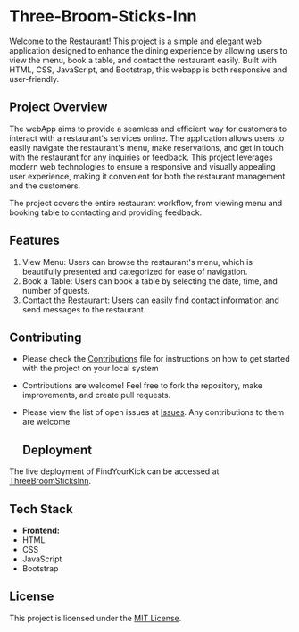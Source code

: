 # Three-Broom-Sticks-Inn

Welcome to the Restaurant! This project is a simple and elegant web application designed to enhance the dining experience by allowing users to view the menu, book a table, and contact the restaurant easily. Built with HTML, CSS, JavaScript, and Bootstrap, this webapp is both responsive and user-friendly.

## Project Overview
The webApp aims to provide a seamless and efficient way for customers to interact with a restaurant's services online. The application allows users to easily navigate the restaurant's menu, make reservations, and get in touch with the restaurant for any inquiries or feedback. This project leverages modern web technologies to ensure a responsive and visually appealing user experience, making it convenient for both the restaurant management and the customers.

The project covers the entire restaurant workflow, from viewing menu and booking table to contacting and providing feedback.

## Features
1. View Menu: Users can browse the restaurant's menu, which is beautifully presented and categorized for ease of navigation.
2. Book a Table: Users can book a table by selecting the date, time, and number of guests.
3. Contact the Restaurant: Users can easily find contact information and send messages to the restaurant.

## Contributing
- Please check the [Contributions](https://github.com/Tarun-Kataruka/ThreeBroomSticksInn/blob/main/Contributing.md) file for instructions on how to get started with the project on your local system
- Contributions are welcome! Feel free to fork the repository, make improvements, and create pull requests.
- Please view the list of open issues at [Issues](https://github.com/Tarun-Kataruka/ThreeBroomSticksInn/issues). Any contributions to them are welcome.

  ## Deployment

The live deployment of FindYourKick can be accessed at [ThreeBroomSticksInn](https://three-broomsticks.vercel.app/).


  ## Tech Stack

- **Frontend:**
- HTML
- CSS
- JavaScript
- Bootstrap


## License

This project is licensed under the [MIT License](LICENSE).
